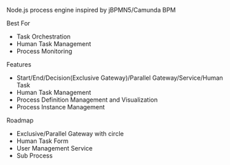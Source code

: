 Node.js process engine inspired by jBPMN5/Camunda BPM

Best For
* Task Orchestration
* Human Task Management
* Process Monitoring

Features
* Start/End/Decision(Exclusive Gateway)/Parallel Gateway/Service/Human Task
* Human Task Management
* Process Definition Management and Visualization
* Process Instance Management

Roadmap
* Exclusive/Parallel Gateway with circle
* Human Task Form
* User Management Service
* Sub Process


